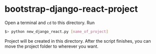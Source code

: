 # bootstrap-django-react-project

Open a terminal and `cd` to this directory. Run

```bash
$> python new_django_react.py [name_of_project]
```

Project will be created in this directory. After the script finishes, you can move the project folder to wherever you want.
